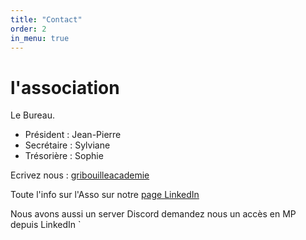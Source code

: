 ```yaml
---
title: "Contact"
order: 2
in_menu: true
---
```

# l'association 

Le Bureau.  

* Président : Jean-Pierre
* Secrétaire : Sylviane
* Trésorière : Sophie

Ecrivez nous : [gribouilleacademie](mailto:gribouille@academie.com)

Toute l'info sur l'Asso sur notre [page LinkedIn](https://www.linkedin.com/company/gribouille-acad-mie)

Nous avons aussi un server Discord demandez nous un accès en MP depuis LinkedIn
` 
